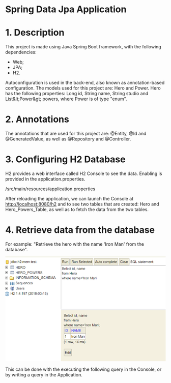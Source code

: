 #  Spring Data Jpa Application

# 1. Description

This project is made using Java Spring Boot framework, with the following dependencies:

- Web;
- JPA;
- H2.

Autoconfiguration is used in the back-end, also known as annotation-based configuration. The models used for this project are: Hero and Power. Hero has the following properties: Long id, String name, String studio and List\&lt;Power\&gt; powers, where Power is of type &quot;enum&quot;.

# 2. Annotations

The annotations that are used for this project are: @Entity, @Id and @GeneratedValue, as well as @Repository and @Controller.

# 3. Configuring H2 Database

H2 provides a web interface called H2 Console to see the data. Enabling is provided in the application.properties.

/src/main/resources/application.properties

After reloading the application, we can launch the Console at  [http://localhost:8080/h2](http://localhost:8080/h2) and to see two tables that are created: Hero and Hero\_Powers\_Table, as well as to fetch the data from the two tables.

# 4. Retrieve data from the database

For example: &quot;Retrieve the hero with the name &#39;Iron Man&#39; from the database&quot;.

![](https://github.com/TamaraStankovska/spring-data-jpa/blob/master/data.PNG)

This can be done with the executing the following query in the Console, or by writing a query in the Application.
